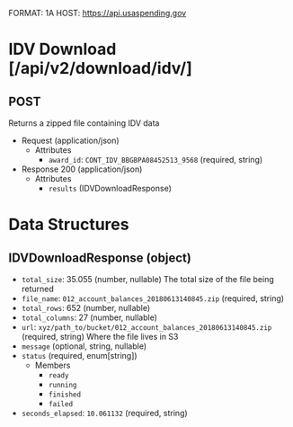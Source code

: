 FORMAT: 1A
HOST: https://api.usaspending.gov

# IDV Download [/api/v2/download/idv/]

## POST

Returns a zipped file containing IDV data

+ Request (application/json)
    + Attributes
        + `award_id`: `CONT_IDV_BBGBPA08452513_9568` (required, string)
+ Response 200 (application/json)
    + Attributes
        + `results` (IDVDownloadResponse)

# Data Structures

## IDVDownloadResponse (object)
+ `total_size`: 35.055 (number, nullable)
    The total size of the file being returned
+ `file_name`: `012_account_balances_20180613140845.zip` (required, string)
+ `total_rows`: 652 (number, nullable)
+ `total_columns`: 27 (number, nullable)
+ `url`: `xyz/path_to/bucket/012_account_balances_20180613140845.zip` (required, string)
    Where the file lives in S3
+ `message` (optional, string, nullable)
+ `status` (required, enum[string])
    + Members
        + `ready`
        + `running`
        + `finished`
        + `failed`
+ `seconds_elapsed`: `10.061132` (required, string)
